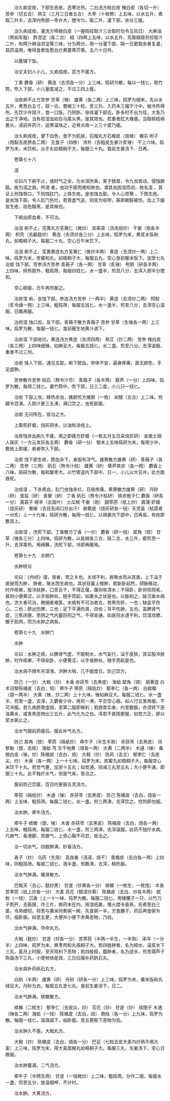 <!-- { "loadSidebar": true } -->
　　治久痢变疳，下部生恶疮，恶寒壮热。二白汤方桃白皮 槐白皮（各切一升） 苦参（切五合） 熟艾（三月三日者五合） 大枣（十枚劈）上五味，以水五升，煮取二升半，去滓内熊胆一枣许大，搅令匀，取二升，灌下部，余分三服。

　　治久痢成疳。灌洗方樗根白皮（一握捣绞取汁三合取时勿令见风日） 大麻油（熬如车脂） 酢泔淀（各二合） 椒（四两上五味，以水五升，先取椒豉煎绞取汁二升，和樗汁麻油泔淀等三味，分为两分，用一分灌下部，隔一日更取余者复灌，其药温用，唯得食煮饭葱白烂煮蔓菁芥等。五六十日外。

　　以鹿铺下饭。

　　治丈夫妇人小儿，久痢成疳。百方不瘥方。

　　丁香 麝香（研） 黄连（去须各一分）上三味。捣研为散，每以一钱匕，取竹筒，吹入下部。小儿量度减之，不过三四上瘥。

　　治疳痢不止方苦参 甘草（锉） 雄黄（各二两）上三味，捣罗为细末，先以水五升，煮葱白五寸，豉一合。蜀椒三十粒，至三升。入药末三撮于汁中。候冷热得所，先饮少许豉汁，食一口饭。乃侧卧。徐徐灌下部讫。卧多时不出为佳，大急乃出之于净地。当有疳湿虫如白马尾头黑。是其效也。若重者肛大难瘥。当取桃枝绵裹头，浸前件药汁，适寒温烙之，近脊点烙一上三十度乃瘥。

　　治久痢成疳，便下白色，食不为肌肤，石榴丸方石榴皮（焙锉） 橡实 附子（炮裂去皮脐各二两） 无食子（四枚） 浓朴（去粗皮生姜汁炙锉） 干上六味。捣罗为末，米饮和，众手丸如梧桐子大，每服三十丸。食前生姜汤下、日再。

　　卷第七十八

　　湿

　　论曰凡下痢不止，或时气之余，为水湿所乘，客于肠胃，令九虫皆动。侵蚀腑脏。故为湿之病，所谓 者，虫动于匿而难知故也。谓其虫因湿而动，故名湿 ，其证上则蚀唇口，下则蚀肛门，上唇生疮。是虫蚀五脏。令人心烦懊 ，下唇生疮。是虫蚀下部。令人肛门伤烂，若胃虚气逆，则变为呕哕，甚即腑脏被伤，齿上下龈皆生疮，齿色黯黑。是其候也。

　　下痢出瘀血者，不可治。

　　治湿 痢不止，芫荑丸方芜荑仁（微炒） 吴茱萸（汤洗焙炒） 干姜（炮各半两） 枳壳（去瓤麸炒） 黄连（去须炒各三分）上五味，捣罗为末，煮浆水饭和丸，如梧桐子大，每服二十丸，空心日午米饮下。

　　治湿 痢不止，芜荑黄连丸方芜荑仁（微炒半两） 黄连（去须炒一两）上二味。捣罗为末，炼蜜和丸，如梧桐子大，每服五丸，空心食前暖米饭下。加至七丸治疳 蚀下部。苦参汤方苦参 青葙子（各一两） 甘草（炙锉） 熊胆（研各半两）上四味，除熊胆外，粗捣筛，每服四钱匕，水一盏半，煎至八分，去滓入胆半分搅和。

　　空心顿服，日午再煎服之。

　　治疳湿 痢，虫蚀下部。参连汤方苦参（一两半） 黄连（去须炒二两） 阿胶（炙令燥一两）上三味。粗捣筛，每服五钱匕，水一盏半，煎至八分，去滓空心温服，日晚再服。

　　治疳湿 蚀口齿，及下部。青葙子散方青葙子 苦参 甘草（生锉各一两）上三味。捣罗为散，每服一钱匕。食前暖生地黄汁调下。

　　治疳湿 下部疮烂。黄连汤方黄连（去须四两） 熟艾（炒二两） 苦参 槐白皮（各三两）上四味细锉，如麻豆大，每服五钱匕，水二盏，煎至八分。去滓温服，重者不过三剂。

　　治疳 蚀人下部。通见五脏。痢下脓血，举体不安，遍身疼痛，面无颜色，手足虚肿。

　　苦参散方苦参 矾石（熬令汁尽） 青葙子（各半两） 藜芦（一分）上四味，捣罗为散，每用二钱匕。置竹筒中，吹下部，日三二度，小儿只一钱匕。

　　治疳 下部上攻，移热杀虫，猪胆煎方猪胆（一枚） 米醋（五合）上二味。煎醋令百沸。入胆汁更三五沸，满口饮之，虫死即瘥。

　　治疳 无问所在，皆治之方。

　　上取死虾蟆，烧灰研末，以油和涂疮上。

　　治疳蚀赤血痢久不瘥。用之即瘥方虾蟆（一枚五月五日采烧灰研） 金银土锅 人屎灰（一方云发灰各五两） 麝香（研一分） 银末上五味捣研为末，每用少许，敷疮上即瘥，痢者吹入下部。

　　治疳 蚀下部生疮，脓血杂下。身面有浮气。雄黄散方雄黄（研） 青葙子（各二两） 苦参（三两） 矾石（熬令汁枯） 雌黄（研） 藜芦铁衣（各一两） 麝香上八味，捣研为散，每和酸枣大。以竹管送内下部中。日一，小儿以大豆许。此方能救死。

　　治疳湿 ，下赤黑血，肛门虫蚀赤烂，日夜疼痛，熏黄散方雄黄（研） 丹砂（研） 食盐（研） 青黛（研） 丁香 矾石（熬令汁枯研） 铁衣栀子仁 麝香（研各一分） 莨菪子 细辛（去苗叶） 土瓜根 干姜（炮） 甜葶苈（纸上炒） 菖蒲 虾蟆（烧灰研） 蜀椒（去目及闭口炒出汗） 故靴底（烧灰研各一钱）天灵盖（枯腐者一分炙）上一十九味，捣研为散，每用一钱匕，以绵裹内下部中，日再易，有疮即敷其上。

　　治疳湿 ，洗熨下部。丁香散方丁香（一分） 麝香（研一钱） 犀角（镑） 甘草（锉各三分）上四味。捣研为散，以盐椒各三合，豉二合，水三升，都煎至一升，去滓乘热。用绵蘸，洗熨下部，冷即再暖用。

　　卷第七十九　水肿门

　　水肿统论

　　论曰：《内经》谓，肾者，胃之关也。关闭不利，故聚水而从其类，上下溢于皮肤而为肿， 肿者，聚水而生病也。其状目窠上微肿，若新卧起然，颈脉微动，时作咳嗽，股冷肤肿，口苦舌干，不得正偃，偃则咳清水；不得卧，卧则惊而咳，甚则小便黄涩，以手按肿处，随手而起，如裹水之状是也。以脉别之，脉沉者水病也。洪大者可治，微细者难医。水病有不可治者五，唇黑伤肝，一也；缺盆平伤心，二也；脐出伤脾，三也；足下平满伤肾，四也；背平伤肺，五也。盖脾肾气虚，三焦闭塞，至阴之气内蓄巨阳之气，不得宣通，如是则水道不利，饮湿攻脾，散于肌肉，而为水肿之病矣。

　　卷第七十九　水肿门

　　水肿

　　论曰：水肿之病，以脾肾气虚，不能制水，水气妄行，溢于皮肤，其证股冷肤肿，时作咳嗽，不得安卧，小便黄涩，以手按肿处，随手而起是也。

　　治水病不限年月深浅，洪肿大喘，几不能度日。防己饮方。

　　防己（一分） 大戟（炒） 木香 赤茯苓（去黑皮） 海蛤 犀角（镑） 胡黄连 白术诃黎陈橘皮（去白，焙） 牵牛子 葶苈（隔纸炒） 郁李仁（各一两） 白槟榔（煨一两半） 大黄（锉，炒二两）上十九味，锉如麻豆大。每服二钱匕，水一盏半，煎至一盏，去滓，入麝香少许，再煎一沸，平旦空心服。如人行五里再服，不可冷服。若久病肠胃虚弱，至第二服即微利；若肠胃实者，约至数服，亦须转下恶浊黄水，或青黑恶物出三五升，此气化为之也。泻若不甚困更服，如觉力乏，即以浆水粥止之。

　　治水气服前药瘥后。服此补气丸方。

　　防己 犀角（镑） 葶苈（隔纸炒） 牵牛子（半生半熟） 赤茯苓（去黑皮） 诃黎勒（煨，去核） 海蛤 芎 生干地黄（焙各一两） 大黄（二两半） 木通（锉） 桑根白皮（锉，炒）陈橘皮（去白，焙） 大戟（炒） 防风（去叉） 郁李仁（去皮尖，炒） 木香（各一两）上一十七味，捣罗为末。炼蜜丸如梧桐子大。每服空心米饮下十丸。若觉气壅，加至十五丸；如觉通，则减三丸至五丸；大小便不通，即服三十丸。此不独疗水气，但是气疾，皆治之。

　　服前防己饮瘥，百日内更服五灵汤方。

　　葶苈（隔纸炒） 木通（锉） 赤茯苓（去黑皮） 防己 陈橘皮（去白，焙各一两）上五味，粗捣筛。每服二钱匕，水一盏，煎三两沸，去滓饮之。觉热即勿服。

　　治水肿。牵牛汤方。

　　牵牛子 槟榔（煨，锉） 木香 赤茯苓（去黑皮） 陈橘皮（去白，焙各一两）上五味，粗捣筛。每服二钱匕，水一盏，煎三两沸，去滓温服。此药不独疗水病，凡肺气、香港脚、贲豚气，上筑心胸不可忍，皆治之。

　　治一切水气，四肢肿满。妙香汤方。

　　香子（炒） 乌药（生用） 高良姜（汤浸，焙干） 青橘皮（去白各一两）上四味，同粗捣筛。每服二钱匕，酒半盏，煎数沸，去滓，稍热服。

　　治水气肿满。暖肾散方。

　　巴戟天（去心，麸炒黑） 甘遂（炒黄各一分） 槟榔（一枚生，一枚炮） 木香 苦葶苈（纸上炒各一分） 大麦 芫花（醋浸炒黄） 陈橘皮（去白，炒各半两） 腻粉（一钱） 沉香（上一十一味，捣罗为散。每服二钱匕，用猪腰子一只，以竹刀子割开，去筋膜，作三片，掺药末在内，用湿纸裹，慢火煨令香熟，先煮葱白三茎，令熟细切，将葱与粟米同煮粥一碗，先食粥一半，方食腰子，药后再食粥令尽，临卧服。如至五更，大便并小便下赤黄恶物，乃验。

　　治水气肿满。夺命丸方。

　　大戟（麸炒） 甘遂（炒各一分） 苦葶苈（半两一半生，一半熟） 泽泻（一分半）上四味，捣罗为末，煮枣肉和丸梧桐子大。若四肢肿者，名为顺水，温浆水下三丸，星月上时服，至天晓利下恶物；若四肢瘦，腹肿者，名为逆水，煎苦葫芦子陈曲汤下三丸，小便频快是效，三日后服补药矾石丸。

　　治水病补药矾石丸方。

　　白矾（半两） 雄黄（研） 丹砂（研各一分）上三味，捣罗为末，粟米饭和丸绿豆大，丹砂为衣。每服五丸至七丸，食前生姜汤下，日二。

　　治水气肿满。槟榔散方。

　　槟榔（二枚生） 郁李仁（去皮尖，炒） 芫花（炒） 甘遂（炒） 续随子 木通（锉各二两）海蛤（一钱） 陈橘皮（去白，焙） 商陆（各一分）上九味，捣罗为散。每服一钱匕，温酒调下，临卧服。至五更取下恶物为验。

　　治水肿久不瘥。大戟丸方。

　　大戟（炒） 陈橘皮（去白，焙各一分） 巴豆（七粒去皮大麦内炒熟不用大麦）上三味，捣罗为末，用大麦面糊丸如梧桐子大。每服三丸，生姜汤下，空心日晚服。

　　治水肿腹满。二气汤方。

　　牵牛子（半两生用） 甘遂（一钱微炒）上二味，粗捣筛。分作二服，每服水一盏，煎至五分，放温细呷，不计时。

　　治水肿。大黄汤方。

